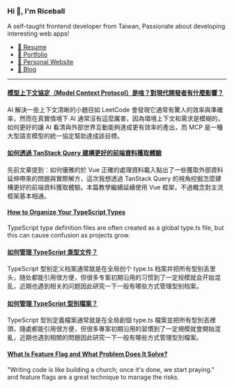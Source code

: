 <h3 >Hi 👋, I'm Riceball</h3>
<p>A self-taught frontend developer from Taiwan, Passionate about developing interesting web apps!</p>

- [📜 Resume](https://weweweb.pages.dev/en/resume/)
- [💼 Portfolio](https://weweweb.pages.dev/en/work/)
- [🏡 Personal Website](https://weweweb.pages.dev/en/)
- [📝 Blog](https://www.webdong.dev/en/)
---

<!--START_SECTION:feed-->
#### [模型上下文協定（Model Context Protocol）是啥？對現代開發者有什麼影響？](https:&#x2F;&#x2F;www.webdong.dev&#x2F;zh-tw&#x2F;post&#x2F;what-is-mcp&#x2F;) 
AI 解決一些上下文清晰的小題目如 LeetCode 會發現它通常有驚人的效率與準確率，然而在真實情境下 AI 通常沒有這麼厲害，因為環境上下文和需求是模糊的，如何更好的讓 AI 看清與外部世界互動能夠達成更有效率的產出，而 MCP 是一種大型語言模型的統一協定幫助達成該目標。
#### [如何透過 TanStack Query 建構更好的前端資料獲取體驗](https:&#x2F;&#x2F;www.webdong.dev&#x2F;zh-tw&#x2F;post&#x2F;why-use-vue-query&#x2F;) 
先前文章提到：如何優雅的於 Vue 正確的處理資料載入點出了一些獲取外部資料延伸帶來的問題與實際解方，這次我想透過 TanStack Query 的視角挖掘怎麼建構更好的前端資料獲取體驗。本篇教學繼續延續使用 Vue 框架，不過概念對主流框架基本相通。
#### [How to Organize Your TypeScript Types](https:&#x2F;&#x2F;www.webdong.dev&#x2F;en&#x2F;post&#x2F;how-to-organize-your-typescript-types&#x2F;) 
TypeScript type definition files are often created as a global type.ts file, but this can cause confusion as projects grow.
#### [如何管理 TypeScript 类型文件？](https:&#x2F;&#x2F;www.webdong.dev&#x2F;zh-cn&#x2F;post&#x2F;how-to-organize-your-typescript-types&#x2F;) 
TypeScript 型别定义档案通常就是在全局创个 type.ts 档案并把所有型别丢里头，随处都能引用很方便，但很多专案初期沿用的习惯到了一定规模就会开始混乱，近期也遇到相关的问题因此研究一下一般有哪些方式管理型别档案。
#### [如何管理 TypeScript 型別檔案？](https:&#x2F;&#x2F;www.webdong.dev&#x2F;zh-tw&#x2F;post&#x2F;how-to-organize-your-typescript-types&#x2F;) 
TypeScript 型別定義檔案通常就是在全局創個 type.ts 檔案並把所有型別丟裡頭，隨處都能引用很方便，但很多專案初期沿用的習慣到了一定規模就會開始混亂，近期也遇到相關的問題因此研究一下一般有哪些方式管理型別檔案。
#### [What Is Feature Flag and What Problem Does It Solve?](https:&#x2F;&#x2F;www.webdong.dev&#x2F;en&#x2F;post&#x2F;what-is-feature-flag&#x2F;) 
&quot;Writing code is like building a church; once it&#39;s done, we start praying.&quot; and feature flags are a great technique to manage the risks.
<!--END_SECTION:feed-->

